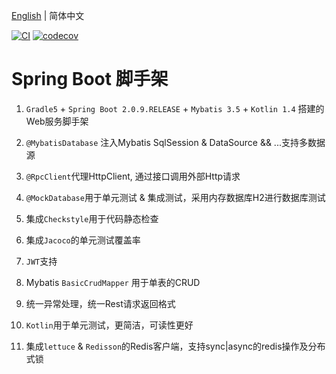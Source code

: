 [English](./README_EN.md) | 简体中文


[![CI](https://github.com/KelinTan/spring-boot-archetype/workflows/Java%20CI/badge.svg)](https://github.com/KelinTan/spring-boot-archetype)
[![codecov](https://codecov.io/gh/KelinTan/spring-boot-archetype/branch/master/graph/badge.svg)](https://codecov.io/gh/KelinTan/spring-boot-archetype)

# Spring Boot 脚手架

1. `Gradle5` + `Spring Boot 2.0.9.RELEASE` + `Mybatis 3.5` + `Kotlin 1.4` 搭建的Web服务脚手架

2. `@MybatisDatabase` 注入Mybatis SqlSession & DataSource && ...支持多数据源

3. `@RpcClient`代理HttpClient, 通过接口调用外部Http请求

4. `@MockDatabase`用于单元测试 & 集成测试，采用内存数据库H2进行数据库测试

5. 集成`Checkstyle`用于代码静态检查

6. 集成`Jacoco`的单元测试覆盖率

7. `JWT`支持

8. Mybatis `BasicCrudMapper` 用于单表的CRUD

9. 统一异常处理，统一Rest请求返回格式

10. `Kotlin`用于单元测试，更简洁，可读性更好

11. 集成`lettuce` & `Redisson`的Redis客户端，支持sync|async的redis操作及分布式锁


